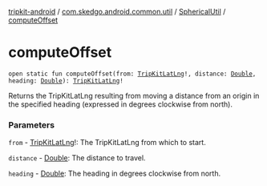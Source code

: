 [tripkit-android](../../index.md) / [com.skedgo.android.common.util](../index.md) / [SphericalUtil](index.md) / [computeOffset](./compute-offset.md)

# computeOffset

`open static fun computeOffset(from: `[`TripKitLatLng`](../-trip-kit-lat-lng/index.md)`!, distance: `[`Double`](https://kotlinlang.org/api/latest/jvm/stdlib/kotlin/-double/index.html)`, heading: `[`Double`](https://kotlinlang.org/api/latest/jvm/stdlib/kotlin/-double/index.html)`): `[`TripKitLatLng`](../-trip-kit-lat-lng/index.md)`!`

Returns the TripKitLatLng resulting from moving a distance from an origin in the specified heading (expressed in degrees clockwise from north).

### Parameters

`from` - [TripKitLatLng](../-trip-kit-lat-lng/index.md)!: The TripKitLatLng from which to start.

`distance` - [Double](https://kotlinlang.org/api/latest/jvm/stdlib/kotlin/-double/index.html): The distance to travel.

`heading` - [Double](https://kotlinlang.org/api/latest/jvm/stdlib/kotlin/-double/index.html): The heading in degrees clockwise from north.